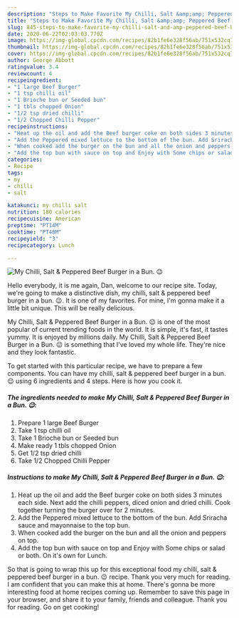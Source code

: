```yaml
---
description: "Steps to Make Favorite My Chilli, Salt &amp;amp; Peppered Beef Burger in a Bun. 😉"
title: "Steps to Make Favorite My Chilli, Salt &amp;amp; Peppered Beef Burger in a Bun. 😉"
slug: 845-steps-to-make-favorite-my-chilli-salt-and-amp-peppered-beef-burger-in-a-bun
date: 2020-06-22T02:03:03.770Z
image: https://img-global.cpcdn.com/recipes/82b1fe6e328f56ab/751x532cq70/my-chilli-salt-peppered-beef-burger-in-a-bun-😉-recipe-main-photo.jpg
thumbnail: https://img-global.cpcdn.com/recipes/82b1fe6e328f56ab/751x532cq70/my-chilli-salt-peppered-beef-burger-in-a-bun-😉-recipe-main-photo.jpg
cover: https://img-global.cpcdn.com/recipes/82b1fe6e328f56ab/751x532cq70/my-chilli-salt-peppered-beef-burger-in-a-bun-😉-recipe-main-photo.jpg
author: George Abbott
ratingvalue: 3.4
reviewcount: 4
recipeingredient:
- "1 large Beef Burger"
- "1 tsp chilli oil"
- "1 Brioche bun or Seeded bun"
- "1 tbls chopped Onion"
- "1/2 tsp dried chilli"
- "1/2 Chopped Chilli Pepper"
recipeinstructions:
- "Heat up the oil and add the Beef burger coke on both sides 3 minutes each side. Next add the chilli peppers, diced onion and dried chilli. Cook together turning the burger over for 2 minutes."
- "Add the Peppered mixed lettuce to the bottom of the bun. Add Sriracha sauce and mayonnaise to the top bun."
- "When cooked add the burger on the bun and all the onion and peppers on top."
- "Add the top bun with sauce on top and Enjoy with Some chips or salad or both. On it&#39;s own for Lunch."
categories:
- Recipe
tags:
- my
- chilli
- salt

katakunci: my chilli salt 
nutrition: 180 calories
recipecuisine: American
preptime: "PT14M"
cooktime: "PT40M"
recipeyield: "3"
recipecategory: Lunch

---
```



![My Chilli, Salt &amp; Peppered Beef Burger in a Bun. 😉](https://img-global.cpcdn.com/recipes/82b1fe6e328f56ab/751x532cq70/my-chilli-salt-peppered-beef-burger-in-a-bun-😉-recipe-main-photo.jpg)

Hello everybody, it is me again, Dan, welcome to our recipe site. Today, we're going to make a distinctive dish, my chilli, salt &amp; peppered beef burger in a bun. 😉. It is one of my favorites. For mine, I'm gonna make it a little bit unique. This will be really delicious.

My Chilli, Salt &amp; Peppered Beef Burger in a Bun. 😉 is one of the most popular of current trending foods in the world. It is simple, it's fast, it tastes yummy. It is enjoyed by millions daily. My Chilli, Salt &amp; Peppered Beef Burger in a Bun. 😉 is something that I've loved my whole life. They're nice and they look fantastic.




To get started with this particular recipe, we have to prepare a few components. You can have my chilli, salt &amp; peppered beef burger in a bun. 😉 using 6 ingredients and 4 steps. Here is how you cook it.

<!--inarticleads1-->

##### The ingredients needed to make My Chilli, Salt &amp; Peppered Beef Burger in a Bun. 😉:

1. Prepare 1 large Beef Burger
1. Take 1 tsp chilli oil
1. Take 1 Brioche bun or Seeded bun
1. Make ready 1 tbls chopped Onion
1. Get 1/2 tsp dried chilli
1. Take 1/2 Chopped Chilli Pepper




<!--inarticleads2-->

##### Instructions to make My Chilli, Salt &amp; Peppered Beef Burger in a Bun. 😉:

1. Heat up the oil and add the Beef burger coke on both sides 3 minutes each side. Next add the chilli peppers, diced onion and dried chilli. Cook together turning the burger over for 2 minutes.
1. Add the Peppered mixed lettuce to the bottom of the bun. Add Sriracha sauce and mayonnaise to the top bun.
1. When cooked add the burger on the bun and all the onion and peppers on top.
1. Add the top bun with sauce on top and Enjoy with Some chips or salad or both. On it&#39;s own for Lunch.




So that is going to wrap this up for this exceptional food my chilli, salt &amp; peppered beef burger in a bun. 😉 recipe. Thank you very much for reading. I am confident that you can make this at home. There's gonna be more interesting food at home recipes coming up. Remember to save this page in your browser, and share it to your family, friends and colleague. Thank you for reading. Go on get cooking!
